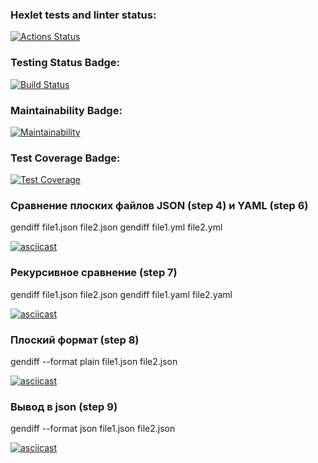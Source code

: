 ### Hexlet tests and linter status:

[![Actions Status](https://github.com/pavlovkeith/frontend-project-46/workflows/hexlet-check/badge.svg)](https://github.com/pavlovkeith/frontend-project-46/actions)

### Testing Status Badge:

[![Build Status](https://github.com/pavlovkeith/frontend-project-46/actions/workflows/testing.yml/badge.svg?branch=main)](https://github.com/pavlovkeith/frontend-project-46/actions/workflows/testing.yml)

### Maintainability Badge:

[![Maintainability](https://api.codeclimate.com/v1/badges/ca4af127eaba8eb52df0/maintainability)](https://codeclimate.com/github/pavlovkeith/frontend-project-46/maintainability)

### Test Coverage Badge:

[![Test Coverage](https://api.codeclimate.com/v1/badges/ca4af127eaba8eb52df0/test_coverage)](https://codeclimate.com/github/pavlovkeith/frontend-project-46/test_coverage)

### Сравнение плоских файлов JSON (step 4) и YAML (step 6)

gendiff file1.json file2.json
gendiff file1.yml file2.yml

[![asciicast](https://asciinema.org/a/A5fagL9Jlw02X7LxpSORuXHqz.svg)](https://asciinema.org/a/A5fagL9Jlw02X7LxpSORuXHqz)

### Рекурсивное сравнение (step 7)

gendiff file1.json file2.json
gendiff file1.yaml file2.yaml

[![asciicast](https://asciinema.org/a/ZhS0TzwLOawsLUDwRDSIR4saB.svg)](https://asciinema.org/a/ZhS0TzwLOawsLUDwRDSIR4saB)

### Плоский формат (step 8)

gendiff --format plain file1.json file2.json

[![asciicast](https://asciinema.org/a/i6Y7q5w6daSOIJWSASB3RPqMr.svg)](https://asciinema.org/a/i6Y7q5w6daSOIJWSASB3RPqMr)

### Вывод в json (step 9)

gendiff --format json file1.json file2.json

[![asciicast](https://asciinema.org/a/w6cRJ4cYPkRnmv806RropA4Tj.svg)](https://asciinema.org/a/w6cRJ4cYPkRnmv806RropA4Tj)
